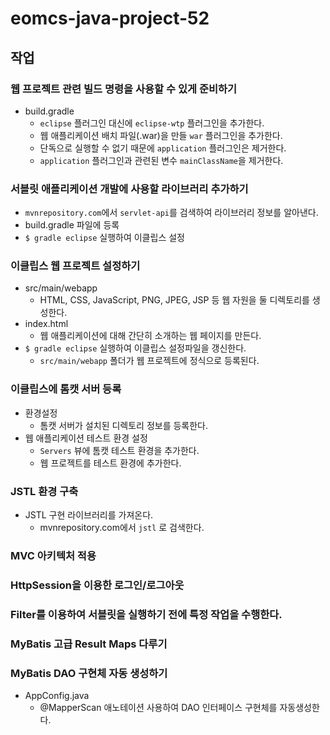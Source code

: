 # eomcs-java-project-52

## 작업

### 웹 프로젝트 관련 빌드 명령을 사용할 수 있게 준비하기

- build.gradle 
    - `eclipse` 플러그인 대신에 `eclipse-wtp` 플러그인을 추가한다.
    - 웹 애플리케이션 배치 파일(.war)을 만들 `war` 플러그인을 추가한다.
    - 단독으로 실행할 수 없기 때문에 `application` 플러그인은 제거한다.
    - `application` 플러그인과 관련된 변수 `mainClassName`을 제거한다.

### 서블릿 애플리케이션 개발에 사용할 라이브러리 추가하기

- `mvnrepository.com`에서 `servlet-api`를 검색하여 라이브러리 정보를 알아낸다.
- build.gradle 파일에 등록
- `$ gradle eclipse` 실행하여 이클립스 설정

### 이클립스 웹 프로젝트 설정하기

- src/main/webapp
    - HTML, CSS, JavaScript, PNG, JPEG, JSP 등 웹 자원을 둘 디렉토리를 생성한다.
- index.html
    - 웹 애플리케이션에 대해 간단히 소개하는 웹 페이지를 만든다.
- `$ gradle eclipse` 실행하여 이클립스 설정파일을 갱신한다.
    - `src/main/webapp` 폴더가 웹 프로젝트에 정식으로 등록된다.

### 이클립스에 톰캣 서버 등록

- 환경설정
    - 톰캣 서버가 설치된 디렉토리 정보를 등록한다.
- 웹 애플리케이션 테스트 환경 설정
    - `Servers` 뷰에 톰캣 테스트 환경을 추가한다.
    - 웹 프로젝트를 테스트 환경에 추가한다.    

### JSTL 환경 구축

- JSTL 구현 라이브러리를 가져온다.
    - mvnrepository.com에서 `jstl` 로 검색한다.

### MVC 아키텍처 적용

### HttpSession을 이용한 로그인/로그아웃

### Filter를 이용하여 서블릿을 실행하기 전에 특정 작업을 수행한다.

### MyBatis 고급 Result Maps 다루기

### MyBatis DAO 구현체 자동 생성하기 

- AppConfig.java
    - @MapperScan 애노테이션 사용하여 DAO 인터페이스 구현체를 자동생성한다.